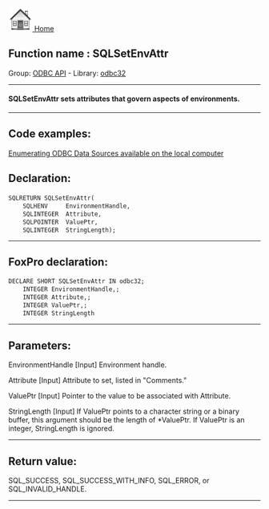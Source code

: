 [<img src="../../images/home.png"> Home ](https://github.com/VFPX/Win32API)  

## Function name : SQLSetEnvAttr
Group: [ODBC API](../../functions_group.md#ODBC_API)  -  Library: [odbc32](../../Libraries.md#odbc32)  
***  


#### SQLSetEnvAttr sets attributes that govern aspects of environments.
***  


## Code examples:
[Enumerating ODBC Data Sources available on the local computer](../../samples/sample_284.md)  

## Declaration:
```foxpro  
SQLRETURN SQLSetEnvAttr(
	SQLHENV     EnvironmentHandle,
	SQLINTEGER  Attribute,
	SQLPOINTER  ValuePtr,
	SQLINTEGER  StringLength);  
```  
***  


## FoxPro declaration:
```foxpro  
DECLARE SHORT SQLSetEnvAttr IN odbc32;
	INTEGER EnvironmentHandle,;
	INTEGER Attribute,;
	INTEGER ValuePtr,;
	INTEGER StringLength  
```  
***  


## Parameters:
EnvironmentHandle 
[Input]
Environment handle. 

Attribute 
[Input]
Attribute to set, listed in "Comments." 

ValuePtr 
[Input]
Pointer to the value to be associated with Attribute.

StringLength 
[Input] If ValuePtr points to a character string or a binary buffer, this argument should be the length of *ValuePtr. If ValuePtr is an integer, StringLength is ignored.   
***  


## Return value:
SQL_SUCCESS, SQL_SUCCESS_WITH_INFO, SQL_ERROR, or SQL_INVALID_HANDLE.  
***  

